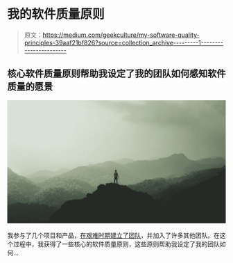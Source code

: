 # 我的软件质量原则

> 原文：<https://medium.com/geekculture/my-software-quality-principles-39aaf21bf826?source=collection_archive---------1----------------------->

## 核心软件质量原则帮助我设定了我的团队如何感知软件质量的愿景

![](img/7ebd66ac7a299dc80c437c3615a8379d.png)

我参与了几个项目和产品，[在艰难时期建立了团队](https://sergiomartins8.medium.com/building-a-real-team-during-the-pandemic-5-lessons-to-master-e83a14caaedb)，并加入了许多其他团队。在这个过程中，我获得了一些核心的软件质量原则，这些原则帮助我设定了我的团队如何…